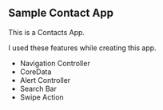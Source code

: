 ## Sample Contact App

This is a Contacts App.

I used these features while creating this app.

- Navigation Controller
- CoreData
- Alert Controller
- Search Bar
- Swipe Action